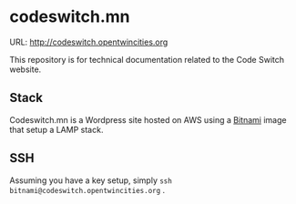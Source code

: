 # codeswitch.mn

URL: http://codeswitch.opentwincities.org

This repository is for technical documentation related to the Code Switch website.

## Stack

Codeswitch.mn is a Wordpress site hosted on AWS using a [Bitnami](https://aws.amazon.com/marketplace/pp/B007ALICSY) image that setup a LAMP stack.

## SSH

Assuming you have a key setup, simply `ssh bitnami@codeswitch.opentwincities.org` .
